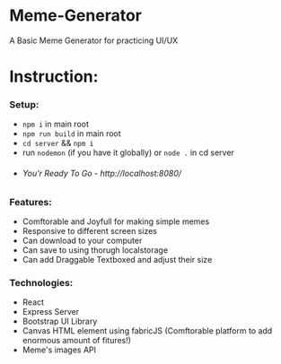 # Meme-Generator
A Basic Meme Generator for practicing UI/UX

# Instruction:

### Setup:

* `npm i` in main root
* `npm run build` in main root
* `cd server` && `npm i`
* run `nodemon` (if you have it globally) or `node .` in cd server
* ###### You'r Ready To Go - http://localhost:8080/

### Features:

* Comftorable and Joyfull for making simple memes
* Responsive to different screen sizes
* Can download to your computer
* Can save to using thorugh localstorage
* Can add Draggable Textboxed and adjust their size

### Technologies:
- React
- Express Server
- Bootstrap UI Library
- Canvas HTML element using fabricJS (Comftorable platform to add enormous amount of fitures!)
- Meme's images API
